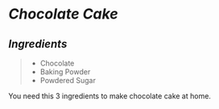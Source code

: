 # _**Chocolate Cake**_
## *Ingredients*

>* Chocolate
>* Baking Powder
>* Powdered Sugar


You need this 3 ingredients to make chocolate cake at home. 